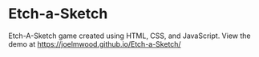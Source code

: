 # Etch-a-Sketch
Etch-A-Sketch game created using HTML, CSS, and JavaScript.
 View the demo at https://joelmwood.github.io/Etch-a-Sketch/
